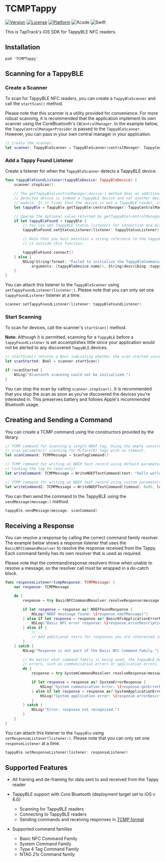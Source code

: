# TCMPTappy

[![Version](https://img.shields.io/cocoapods/v/TCMPTappy.svg?style=flat)](https://cocoapods.org/pods/TCMPTappy)
[![License](https://img.shields.io/cocoapods/l/TCMPTappy.svg?style=flat)](https://github.com/TapTrack/TCMPTappy-iOS/blob/master/LICENSE)
[![Platform](https://img.shields.io/cocoapods/p/TCMPTappy.svg?style=flat)](https://cocoapods.org/pods/TCMPTappy)
![Xcode](https://img.shields.io/badge/Xcode-10.2.1-brightgreen.svg)
![Swift](https://img.shields.io/badge/Swift-4.2-brightgreen.svg)

This is TapTrack's iOS SDK for TappyBLE NFC readers.

## Installation

```
pod 'TCMPTappy'
```

## Scanning for a TappyBLE

### Create a Scanner

To scan for TappyBLE NFC readers, you can create a `TappyBleScanner` and call the `startScan()` method.

Please note that this scanner is a utility provided for convenience. For more robust scanning, it is recommended that the application implement its own scanner using the CoreBluetooth's `CBCentralManager`. In the example below, the `TappyCentralManagerProvider` is passed to the `TappyBleScanner`. However, you can pass in your own central manager in your application.

```Swift
// Create the scanner.
let scanner: TappyBleScanner = TappyBleScanner(centralManager: TappyCentralManagerProvider.shared().centralManager)
```

### Add a Tappy Found Listener

Create a listener for when the `TappyBleScanner` detects a TappyBLE device.

```Swift
func tappyBleFoundListener(tappyBleDevice: TappyBleDevice) {
    scanner.stopScan()

    // The getTappyBle(centralManager:device:) method does an additional check to ensure that the 
    // detected device is indeed a TappyBLE device and not another device using the same Bluetooth 
    // module. If it finds that the device is not a TappyBLE reader, it will return nil.
    let tappyBle = TappyBle.getTappyBle(centralManager: TappyCentralManagerProvider.shared().centralManager, device: tappyBleDevice)

    // Upwrap the optional value returned by getTappyBle(centralManager:device:).
    if let tappyBleFound = tappyBle {
        // You can set TappyBLE status listeners for connection and disconnection events.
        tappyBleFound.setStatusListener(listener: tappyStatusListener)

        // Note that you must maintain a strong reference to the tappyBleFound object to access
        // it outside this function.

        tappyBleFound.connect()
    } else {
        NSLog(String(format: "Failed to initialize the TappyBleCommunicator with %@ with ID %@", 
            arguments: [tappyBleDevice.name(), String(describing :tappyBleDevice.deviceId)]))
    }
}
```

You can attach this listener to the `TappyBleScanner` using `setTappyFoundListener(listener:)`. Please note that you can only set one `tappyFoundListener` listener at a time.

```Swift
scanner.setTappyFoundListener(listener: tappyBleFoundListener)
```

### Start Scanning

To scan for devices, call the scanner's `startScan()` method.

**Note:** Although it is permitted, scanning for a `TappyBLE` before a `tappyFoundListener` is set accomplishes little since your application would not be alerted to any discovered `TappyBLE` devices.

```Swift
// startScan() returns a Bool indicating whether the scan started successfully.
let scanStarted: Bool = scanner.startScan()

if !scanStarted {
    NSLog("Bluetooth scanning could not be initialized.")
}
```

You can stop the scan by calling `scanner.stopScan()`. It is recommended that you stop the scan as soon as you've discovered the devices you're interested in. This preserves battery and follows Apple's recommended Bluetooth usage.

## Creating and Sending a Command

You can create a TCMP command using the constructors provided by the library.

```Swift
// TCMP command for scanning a single NDEF tag. Using the empty constructor sets the default
// scan parameters: scanning for Mifare(R) tags with no timeout.
let scanCommand: TCMPMessage = ScanTagCommand()

// TCMP command for writing an NDEF text record using default parameters (no timeout and not 
// locking the tag to read-only).
let writeCommand: TCMPMessage = WriteNDEFTextCommand(text: "hello world")

// TCMP command for writing an NDEF text record using custom parameters.
let writeCommand2: TCMPMessage = WriteNDEFTextCommand(timeout: 0x05, lockTag: LockingMode.DONT_LOCK_TAG, text: "hello world")
```

You can then send the command to the TappyBLE using the `sendMessage(message:)` method.

```Swift
tappyBle.sendMessage(message: scanCommand)
```

## Receiving a Response

You can resolve a response by calling the correct command family resolver. The example below shows a response listener that uses the `BasicNFCCommandResolver` to resolve the response received from the Tappy. Each command family has its own resolver that is used as required.

Please note that the command/response resolvers throw when unable to resolve a message, so the resolver call must be wrapped in a do-catch block.

```Swift
func responseListener(tcmpResponse: TCMPMessage) {
    var response: TCMPMessage

    do {
        response = try BasicNFCCommandResolver.resolveResponse(message: tcmpResponse)

        if let response = response as? NDEFFoundResponse {
            NSLog("NDEF messsage found: \(response.ndefMessage)")
        } else if let response = response as? BasicNfcApplicationErrorMessage {
            NSLog("Basic NFC error response: \(response.errorDescription)")
        } else if {
            // ...
            // Add additional tests for responses you are interested in
        }
    } catch {
        NSLog("Response is not part of the Basic NFC Command Family.")

        // No matter what command family is being used, the TappyBLE may return system
        // errors, such as communication errors or application errors.
        do {
            response = try SystemCommandResolver.resolveResponse(message: tcmpResponse)

            if let response = response as? SystemErrorResponse {
                NSLog("System communication error: \(response.getErrorDescription())")
            } else if let response = response as? SystemApplicationErrorResponse {
                NSLog("System application error: \(response.errorDescription)")
            }
        } catch {
            NSLog("Error: response not recognized.")
        }
    }
}
```

You can attach this listener to the `TappyBle` using `setResponseListener(listener:)`. Please note that you can only set one `responseListener` at a time.

```Swift
tappyBle.setResponseListener(listener: responseListener)
```

## Supported Features

* All framing and de-framing for data sent to and received from the Tappy reader

* TappyBLE support with Core Bluetooth (deployment target set to iOS v 8.0)
    * Scanning for TappyBLE readers
    * Connecting to TappyBLE readers
    * Sending commands and receiving responses in [TCMP format](https://docs.google.com/document/d/1MjHizibAd6Z1PGZAWnbStXnCBVggptx3TIh2HRqEluk/edit?usp=sharing)

* Supported command families
    * Basic NFC Command Family
    * System Command Family
    * Type 4 Tag Command Family
    * NTAG 21x Command family
